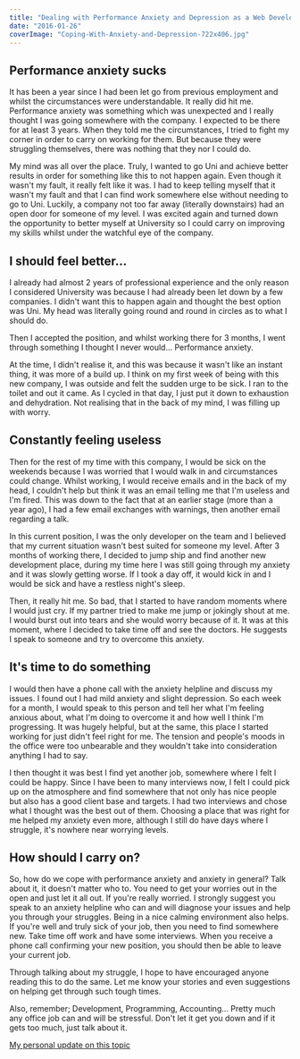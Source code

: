 ```yaml
---
title: "Dealing with Performance Anxiety and Depression as a Web Developer"
date: "2016-01-26"
coverImage: "Coping-With-Anxiety-and-Depression-722x406.jpg"
---
```


## Performance anxiety sucks

It has been a year since I had been let go from previous employment and whilst the circumstances were understandable. It really did hit me. Performance anxiety was something which was unexpected and I really thought I was going somewhere with the company. I expected to be there for at least 3 years. When they told me the circumstances, I tried to fight my corner in order to carry on working for them. But because they were struggling themselves, there was nothing that they nor I could do.

My mind was all over the place. Truly, I wanted to go Uni and achieve better results in order for something like this to not happen again. Even though it wasn't my fault, it really felt like it was. I had to keep telling myself that it wasn't my fault and that I can find work somewhere else without needing to go to Uni. Luckily, a company not too far away (literally downstairs) had an open door for someone of my level. I was excited again and turned down the opportunity to better myself at University so I could carry on improving my skills whilst under the watchful eye of the company.

## I should feel better...

I already had almost 2 years of professional experience and the only reason I considered University was because I had already been let down by a few companies. I didn't want this to happen again and thought the best option was Uni. My head was literally going round and round in circles as to what I should do.

Then I accepted the position, and whilst working there for 3 months, I went through something I thought I never would... Performance anxiety.

At the time, I didn't realise it, and this was because it wasn't like an instant thing, it was more of a build up. I think on my first week of being with this new company, I was outside and felt the sudden urge to be sick. I ran to the toilet and out it came. As I cycled in that day, I just put it down to exhaustion and dehydration. Not realising that in the back of my mind, I was filling up with worry.

## Constantly feeling useless

Then for the rest of my time with this company, I would be sick on the weekends because I was worried that I would walk in and circumstances could change. Whilst working, I would receive emails and in the back of my head, I couldn't help but think it was an email telling me that I'm useless and I'm fired. This was down to the fact that at an earlier stage (more than a year ago), I had a few email exchanges with warnings, then another email regarding a talk.

In this current position, I was the only developer on the team and I believed that my current situation wasn't best suited for someone my level. After 3 months of working there, I decided to jump ship and find another new development place, during my time here I was still going through my anxiety and it was slowly getting worse. If I took a day off, it would kick in and I would be sick and have a restless night's sleep.

Then, it really hit me. So bad, that I started to have random moments where I would just cry. If my partner tried to make me jump or jokingly shout at me. I would burst out into tears and she would worry because of it. It was at this moment, where I decided to take time off and see the doctors. He suggests I speak to someone and try to overcome this anxiety.

## It's time to do something

I would then have a phone call with the anxiety helpline and discuss my issues. I found out I had mild anxiety and slight depression. So each week for a month, I would speak to this person and tell her what I'm feeling anxious about, what I'm doing to overcome it and how well I think I'm progressing. It was hugely helpful, but at the same, this place I started working for just didn't feel right for me. The tension and people's moods in the office were too unbearable and they wouldn't take into consideration anything I had to say.

I then thought it was best I find yet another job, somewhere where I felt I could be happy. Since I have been to many interviews now, I felt I could pick up on the atmosphere and find somewhere that not only has nice people but also has a good client base and targets. I had two interviews and chose what I thought was the best out of them. Choosing a place that was right for me helped my anxiety even more, although I still do have days where I struggle, it's nowhere near worrying levels.

## How should I carry on?

So, how do we cope with performance anxiety and anxiety in general? Talk about it, it doesn't matter who to. You need to get your worries out in the open and just let it all out. If you're really worried. I strongly suggest you speak to an anxiety helpline who can and will diagnose your issues and help you through your struggles. Being in a nice calming environment also helps. If you're well and truly sick of your job, then you need to find somewhere new. Take time off work and have some interviews. When you receive a phone call confirming your new position, you should then be able to leave your current job.

Through talking about my struggle, I hope to have encouraged anyone reading this to do the same. Let me know your stories and even suggestions on helping get through such tough times.

Also, remember; Development, Programming, Accounting... Pretty much any office job can and will be stressful. Don't let it get you down and if it gets too much, just talk about it.

[My personal update on this topic](https://michaelbrooks.co.uk/dealing-depression-and-anxiety-becoming-stronger-better-self/)
